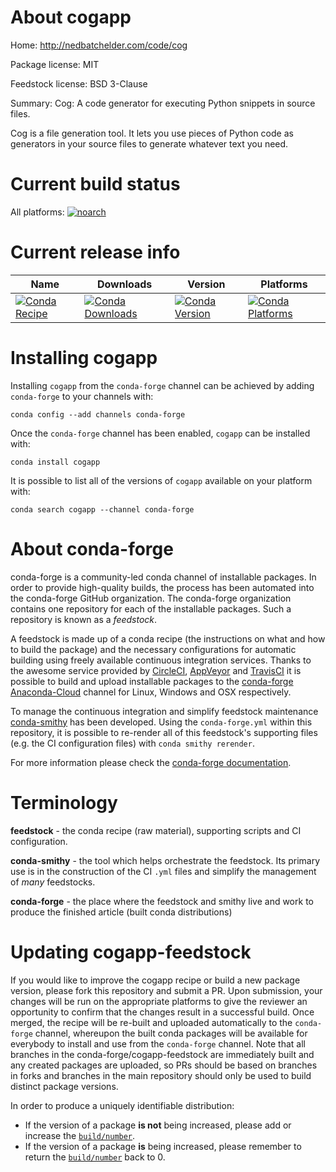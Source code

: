 About cogapp
============

Home: http://nedbatchelder.com/code/cog

Package license: MIT

Feedstock license: BSD 3-Clause

Summary: Cog: A code generator for executing Python snippets in source files.

Cog is a file generation tool. It lets you use pieces of Python
code as generators in your source files to generate whatever text
you need.


Current build status
====================

All platforms:
[![noarch](https://img.shields.io/circleci/project/github/conda-forge/cogapp-feedstock/master.svg?label=noarch)](https://circleci.com/gh/conda-forge/cogapp-feedstock)

Current release info
====================

| Name | Downloads | Version | Platforms |
| --- | --- | --- | --- |
| [![Conda Recipe](https://img.shields.io/badge/recipe-cogapp-green.svg)](https://anaconda.org/conda-forge/cogapp) | [![Conda Downloads](https://img.shields.io/conda/dn/conda-forge/cogapp.svg)](https://anaconda.org/conda-forge/cogapp) | [![Conda Version](https://img.shields.io/conda/vn/conda-forge/cogapp.svg)](https://anaconda.org/conda-forge/cogapp) | [![Conda Platforms](https://img.shields.io/conda/pn/conda-forge/cogapp.svg)](https://anaconda.org/conda-forge/cogapp) |

Installing cogapp
=================

Installing `cogapp` from the `conda-forge` channel can be achieved by adding `conda-forge` to your channels with:

```
conda config --add channels conda-forge
```

Once the `conda-forge` channel has been enabled, `cogapp` can be installed with:

```
conda install cogapp
```

It is possible to list all of the versions of `cogapp` available on your platform with:

```
conda search cogapp --channel conda-forge
```


About conda-forge
=================

conda-forge is a community-led conda channel of installable packages.
In order to provide high-quality builds, the process has been automated into the
conda-forge GitHub organization. The conda-forge organization contains one repository
for each of the installable packages. Such a repository is known as a *feedstock*.

A feedstock is made up of a conda recipe (the instructions on what and how to build
the package) and the necessary configurations for automatic building using freely
available continuous integration services. Thanks to the awesome service provided by
[CircleCI](https://circleci.com/), [AppVeyor](http://www.appveyor.com/)
and [TravisCI](https://travis-ci.org/) it is possible to build and upload installable
packages to the [conda-forge](https://anaconda.org/conda-forge)
[Anaconda-Cloud](http://docs.anaconda.org/) channel for Linux, Windows and OSX respectively.

To manage the continuous integration and simplify feedstock maintenance
[conda-smithy](http://github.com/conda-forge/conda-smithy) has been developed.
Using the ``conda-forge.yml`` within this repository, it is possible to re-render all of
this feedstock's supporting files (e.g. the CI configuration files) with ``conda smithy rerender``.

For more information please check the [conda-forge documentation](https://conda-forge.org/docs/).

Terminology
===========

**feedstock** - the conda recipe (raw material), supporting scripts and CI configuration.

**conda-smithy** - the tool which helps orchestrate the feedstock.
                   Its primary use is in the construction of the CI ``.yml`` files
                   and simplify the management of *many* feedstocks.

**conda-forge** - the place where the feedstock and smithy live and work to
                  produce the finished article (built conda distributions)


Updating cogapp-feedstock
=========================

If you would like to improve the cogapp recipe or build a new
package version, please fork this repository and submit a PR. Upon submission,
your changes will be run on the appropriate platforms to give the reviewer an
opportunity to confirm that the changes result in a successful build. Once
merged, the recipe will be re-built and uploaded automatically to the
`conda-forge` channel, whereupon the built conda packages will be available for
everybody to install and use from the `conda-forge` channel.
Note that all branches in the conda-forge/cogapp-feedstock are
immediately built and any created packages are uploaded, so PRs should be based
on branches in forks and branches in the main repository should only be used to
build distinct package versions.

In order to produce a uniquely identifiable distribution:
 * If the version of a package **is not** being increased, please add or increase
   the [``build/number``](http://conda.pydata.org/docs/building/meta-yaml.html#build-number-and-string).
 * If the version of a package **is** being increased, please remember to return
   the [``build/number``](http://conda.pydata.org/docs/building/meta-yaml.html#build-number-and-string)
   back to 0.